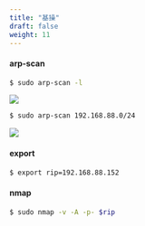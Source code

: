 ```yaml
---
title: "基操"
draft: false
weight: 11
---
```


#### arp-scan

```bash
$ sudo arp-scan -l
```

![](../../images/arp-scan1.webp)

```bash
$ sudo arp-scan 192.168.88.0/24
```

![](../../images/arp-scan2.webp)



#### export

```bash
$ export rip=192.168.88.152
```



#### nmap

```bash
$ sudo nmap -v -A -p- $rip
```

